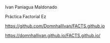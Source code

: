 Ivan Paniagua Maldonado

Práctica Factorial Ez

https://github.com/DomnhallIvan/FACTS.github.io

https://domnhallivan.github.io/FACTS.github.io/


